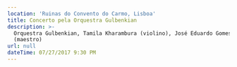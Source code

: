```yaml
---
location: 'Ruinas do Convento do Carmo, Lisboa'
title: Concerto pela Orquestra Gulbenkian
description: >-
  Orquestra Gulbenkian, Tamila Kharambura (violino), José Eduardo Gomes
  (maestro)
url: null
dateTime: 07/27/2017 9:30 PM
---
```

